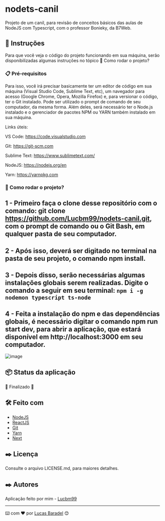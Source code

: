 # nodets-canil
Projeto de um canil, para revisão de conceitos básicos das aulas de NodeJS com Typescript, com o professor Bonieky, da B7Web.


## 🚀 Instruções 
Para que você veja o código do projeto funcionando em sua máquina, serão disponibilizadas algumas instruções no tópico 🔧 Como rodar o projeto? 

### 📋 Pré-requisitos
Para isso, você irá precisar basicamente ter um editor de código em sua máquina (Visual Studio Code, Sublime Text, etc), um navegador para acesso (Google Chrome, Opera, Mozilla Firefox) e, para versionar o código, ter o Git instalado. Pode ser utilizado o prompt de comando de seu computador, da mesma forma. Além deles, será necessário ter o Node.js instalado e o gerenciador de pacotes NPM ou YARN também instalado em sua máquina.

Links úteis: 

VS Code: https://code.visualstudio.com

Git: https://git-scm.com

Sublime Text: https://www.sublimetext.com/

NodeJS: https://nodejs.org/en

Yarn: https://yarnpkg.com


### 🔧 Como rodar o projeto? 

## 1 - Primeiro faça o clone desse repositório com o comando: git clone https://github.com/Lucbm99/nodets-canil.git, com o prompt de comando ou o Git Bash, em qualquer pasta de seu computador.

## 2 - Após isso, deverá ser digitado no terminal na pasta de seu projeto, o comando npm install.

## 3 - Depois disso, serão necessárias algumas instalações globais serem realizadas. Digite o comando a seguir em seu terminal: `npm i -g nodemon typescript ts-node`

## 4 - Feita a instalação do npm e das dependências globais, é necessário digitar o comando npm run start dev, para abrir a aplicação, que estará disponível em http://localhost:3000 em seu computador. 

![image](https://user-images.githubusercontent.com/45500959/145910803-00c501e2-890b-46bb-877f-8e7ad7a6a4d6.png)


## 📦 Status da aplicação

🚧 Finalizado 🚧


## 🛠️ Feito com
* [NodeJS](https://nodejs.org/en/)
* [ReactJS](https://reactjs.org/docs/getting-started.html)
* [Git](https://git-scm.com/downloads)
* [Yarn](https://yarnpkg.com/)
* [Next](https://nextjs.org/)

## ✒️ Licença 
Consulte o arquivo LICENSE.md, para maiores detalhes.

## ✒️ Autores
Aplicação feito por mim - [Lucbm99](https://github.com/Lucbm99)



---
⌨️ com ❤️ por [Lucas Baradel](https://github.com/Lucbm99) 😊

